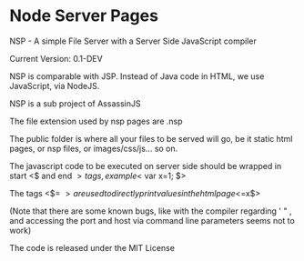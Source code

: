 Node Server Pages
===

NSP - A simple File Server with a Server Side JavaScript compiler

Current Version: 0.1-DEV

NSP is comparable with JSP. Instead of Java code in HTML, we use JavaScript, via NodeJS.

NSP is a sub project of AssassinJS

The file extension used by nsp pages are .nsp

The public folder is where all your files to be served will go, be it static html pages, or nsp files, or images/css/js... so on.

The javascript code to be executed on server side should be wrapped in start <$ and end $> tags, example
	<$ var x=1; $>

The tags <$= $> are used to directly print values in the html page
	<$=x$>

(Note that there are some known bugs, like with the compiler regarding ' " , and accessing the port and host via command line parameters seems not to work)

The code is released under the MIT License